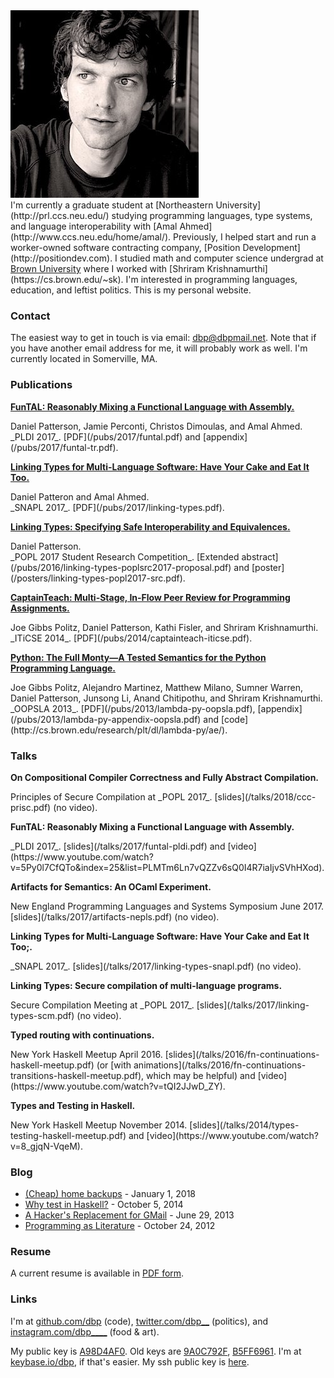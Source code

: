 <div class="imgr"><img src="/static/dbp.jpg" alt="Daniel Patterson"/></div>
I'm currently a graduate student at [Northeastern University](http://prl.ccs.neu.edu/) studying programming languages, type systems, and language interoperability with [Amal Ahmed](http://www.ccs.neu.edu/home/amal/). Previously, I helped start and run a worker-owned software contracting company, [Position Development](http://positiondev.com). I studied math and computer science undergrad at <a href="http://cs.brown.edu">Brown University</a> where I worked with [Shriram Krishnamurthi](https://cs.brown.edu/~sk). I'm interested in programming languages, education, and leftist politics. This is my personal website.


### Contact

The easiest way to get in touch is via email: <a href="mailto:dbp@dbpmail.net">dbp@dbpmail.net</a>. Note that if you have another email address for me, it will probably work as well. I'm currently located in Somerville, MA.

### Publications

[**FunTAL: Reasonably Mixing a Functional Language with Assembly.**](/pubs/2017/funtal.pdf)
<div class="desc">Daniel Patterson, Jamie Perconti, Christos Dimoulas, and Amal Ahmed. <br/>_PLDI 2017_. [PDF](/pubs/2017/funtal.pdf) and [appendix](/pubs/2017/funtal-tr.pdf).</div>

[**Linking Types for Multi-Language Software: Have Your Cake and Eat It Too.**](/pubs/2017/linking-types.pdf)
<div class="desc">Daniel Patteron and Amal Ahmed. <br/>_SNAPL 2017_. [PDF](/pubs/2017/linking-types.pdf).</div>

[**Linking Types: Specifying Safe Interoperability and Equivalences.**](/pubs/2016/linking-types-poplsrc2017-proposal.pdf)
<div class="desc">Daniel Patterson. <br/>_POPL 2017 Student Research Competition_. [Extended abstract](/pubs/2016/linking-types-poplsrc2017-proposal.pdf) and [poster](/posters/linking-types-popl2017-src.pdf).</div>

[**CaptainTeach: Multi-Stage, In-Flow Peer Review for Programming Assignments.**](/pubs/2014/captainteach-iticse.pdf)
<div class="desc">Joe Gibbs Politz, Daniel Patterson, Kathi Fisler, and Shriram Krishnamurthi. <br/>_ITiCSE 2014_. [PDF](/pubs/2014/captainteach-iticse.pdf).</div>

[**Python: The Full Monty―A Tested Semantics for the Python Programming Language.**](/pubs/2013/lambda-py-oopsla.pdf)
<div class="desc">Joe Gibbs Politz, Alejandro Martinez, Matthew Milano, Sumner Warren, Daniel Patterson, Junsong Li, Anand Chitipothu, and Shriram Krishnamurthi. <br/>_OOPSLA 2013_. [PDF](/pubs/2013/lambda-py-oopsla.pdf), [appendix](/pubs/2013/lambda-py-appendix-oopsla.pdf) and [code](http://cs.brown.edu/research/plt/dl/lambda-py/ae/).</div>

### Talks

**On Compositional Compiler Correctness and Fully Abstract Compilation.**
<div class="desc">Principles of Secure Compilation at _POPL 2017_. [slides](/talks/2018/ccc-prisc.pdf) (no video).</div>

**FunTAL: Reasonably Mixing a Functional Language with Assembly.**
<div class="desc">_PLDI 2017_. [slides](/talks/2017/funtal-pldi.pdf) and [video](https://www.youtube.com/watch?v=5Py0l7CfQTo&index=25&list=PLMTm6Ln7vQZZv6sQ0I4R7iaIjvSVhHXod).</div>

**Artifacts for Semantics: An OCaml Experiment.**
<div class="desc">New England Programming Languages and Systems Symposium June 2017. [slides](/talks/2017/artifacts-nepls.pdf) (no video).</div>

**Linking Types for Multi-Language Software: Have Your Cake and Eat It Too;.**
<div class="desc">_SNAPL 2017_. [slides](/talks/2017/linking-types-snapl.pdf) (no video).</div>

**Linking Types: Secure compilation of multi-language programs.**
<div class="desc">Secure Compilation Meeting at _POPL 2017_. [slides](/talks/2017/linking-types-scm.pdf) (no video).</div>

**Typed routing with continuations.**
<div class="desc">New York Haskell Meetup April 2016. [slides](/talks/2016/fn-continuations-haskell-meetup.pdf) (or [with animations](/talks/2016/fn-continuations-transitions-haskell-meetup.pdf), which may be helpful) and [video](https://www.youtube.com/watch?v=tQI2JJwD_ZY).</div>

**Types and Testing in Haskell.**
<div class="desc">New York Haskell Meetup November 2014. [slides](/talks/2014/types-testing-haskell-meetup.pdf) and [video](https://www.youtube.com/watch?v=8_gjqN-VqeM).</div>

### Blog

- [(Cheap) home backups](/essays/2018-01-01-home-backups.html) - January 1, 2018
- [Why test in Haskell?](/essays/2014-10-05-why-test-in-haskell.html) - October 5, 2014
- [A Hacker's Replacement for GMail](/essays/2013-06-29-hackers-replacement-for-gmail.html) - June 29, 2013
- [Programming as Literature](/essays/2012-10-24-programming-literature.html) - October 24, 2012

### Resume

A current resume is available in [PDF form](/static/resume.pdf).

### Links

I'm at [github.com/dbp](https://github.com/dbp) (code), [twitter.com/dbp__](https://twitter.com/dbp__) (politics), and [instagram.com/dbp____](https://www.instagram.com/dbp____/) (food & art).

My public key is [A98D4AF0](/static/dbp.gpg). Old keys are [9A0C792F](/static/dbp-old-2.gpg), [B5FF6961](/static/dbp-old-1.gpg). I'm at [keybase.io/dbp](https://keybase.io/dbp), if that's easier. My ssh public key is [here](/static/ssh_key.pub).
